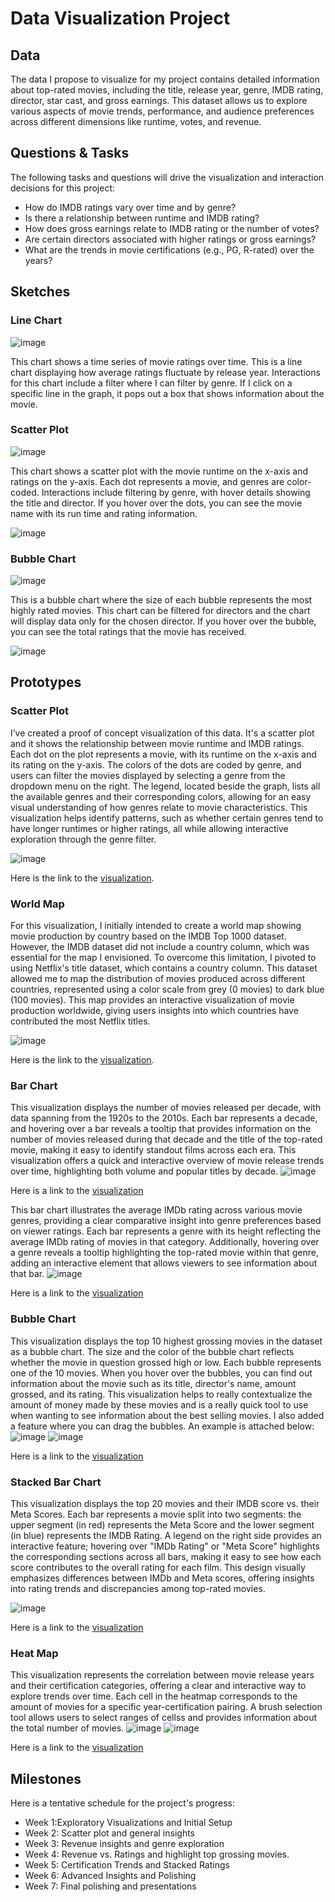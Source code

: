 # Data Visualization Project

## Data

The data I propose to visualize for my project contains detailed information about top-rated movies, including the title, release year, genre, IMDB rating, director, star cast, and gross earnings. This dataset allows us to explore various aspects of movie trends, performance, and audience preferences across different dimensions like runtime, votes, and revenue.

## Questions & Tasks

The following tasks and questions will drive the visualization and interaction decisions for this project:

* How do IMDB ratings vary over time and by genre?
* Is there a relationship between runtime and IMDB rating?
* How does gross earnings relate to IMDB rating or the number of votes?
* Are certain directors associated with higher ratings or gross earnings?
* What are the trends in movie certifications (e.g., PG, R-rated) over the years?
  
## Sketches

### Line Chart
![image](https://github.com/user-attachments/assets/26ada15e-7058-4f75-844d-37409fd2c715)

This chart shows a time series of movie ratings over time. This is a line chart displaying how average ratings fluctuate by release year. Interactions for this chart include a filter where I can filter by genre. If I click on a specific line in the graph, it pops out a box that shows information about the movie. 

### Scatter Plot
![image](https://github.com/user-attachments/assets/3cb95b2f-002a-46e8-9694-72f5e53e011a)

This chart shows a scatter plot with the movie runtime on the x-axis and ratings on the y-axis. Each dot represents a movie, and genres are color-coded. Interactions include filtering by genre, with hover details showing the title and director. If you hover over the dots, you can see the movie name with its run time and rating information.

![image](https://github.com/user-attachments/assets/74b1715c-21a7-404b-b984-409db3c24891)

### Bubble Chart
![image](https://github.com/user-attachments/assets/ba22d872-3c31-4e1a-bab8-f9ea8fa45fe2)

This is a bubble chart where the size of each bubble represents the most highly rated movies. This chart can be filtered for directors and the chart will display data only for the chosen director. If you hover over the bubble, you can see the total ratings that the movie has received.

![image](https://github.com/user-attachments/assets/7d3f4b21-2797-4714-9c0e-f5606201b056)


## Prototypes
### Scatter Plot
I’ve created a proof of concept visualization of this data. It's a scatter plot and it shows the relationship between movie runtime and IMDB ratings. Each dot on the plot represents a movie, with its runtime on the x-axis and its rating on the y-axis. The colors of the dots are coded by genre, and users can filter the movies displayed by selecting a genre from the dropdown menu on the right. The legend, located beside the graph, lists all the available genres and their corresponding colors, allowing for an easy visual understanding of how genres relate to movie characteristics. This visualization helps identify patterns, such as whether certain genres tend to have longer runtimes or higher ratings, all while allowing interactive exploration through the genre filter.

![image](https://github.com/user-attachments/assets/9f82198b-d7f2-4da5-8b78-613e5cf15624)

Here is the link to the [visualization](https://vizhub.com/rkhan570/429e8e8914e1420590ba25713a5a95bc?mode=embed).

### World Map
For this visualization, I initially intended to create a world map showing movie production by country based on the IMDB Top 1000 dataset. However, the IMDB dataset did not include a country column, which was essential for the map I envisioned. To overcome this limitation, I pivoted to using Netflix's title dataset, which contains a country column. This dataset allowed me to map the distribution of movies produced across different countries, represented using a color scale from grey (0 movies) to dark blue (100 movies). This map provides an interactive visualization of movie production worldwide, giving users insights into which countries have contributed the most Netflix titles.

![image](https://github.com/user-attachments/assets/ed1b0237-aa63-428f-9668-3071ed9384c3)

Here is the link to the [visualization](https://vizhub.com/rkhan570/2ac74cb664aa4253a8687beec3c46070?mode=embed).

### Bar Chart
This visualization displays the number of movies released per decade, with data spanning from the 1920s to the 2010s. Each bar represents a decade, and hovering over a bar reveals a tooltip that provides information on the number of movies released during that decade and the title of the top-rated movie, making it easy to identify standout films across each era. This visualization offers a quick and interactive overview of movie release trends over time, highlighting both volume and popular titles by decade. 
![image](https://github.com/user-attachments/assets/ec1e5a72-5bb4-464a-a393-347a6d44b191)

Here is a link to the [visualization](https://vizhub.com/rkhan570/e580c750d66148a1bba59e3e17fb87af?mode=embed)

This bar chart illustrates the average IMDb rating across various movie genres, providing a clear comparative insight into genre preferences based on viewer ratings. Each bar represents a genre with its height reflecting the average IMDb rating of movies in that category. Additionally, hovering over a genre reveals a tooltip highlighting the top-rated movie within that genre, adding an interactive element that allows viewers to see information about that bar. 
![image](https://github.com/user-attachments/assets/bbfd0205-3221-442a-a035-7b15d5176aec)

Here is a link to the [visualization](https://vizhub.com/rkhan570/3e4ba018c8c1434baf03c6f56a945c0b?mode=embed)

### Bubble Chart
This visualization displays the top 10 highest grossing movies in the dataset as a bubble chart. The size and the color of the bubble chart reflects whether the movie in question grossed high or low. Each bubble represents one of the 10 movies. When you hover over the bubbles, you can find out information about the movie such as its title, director's name, amount grossed, and its rating. This visualization helps to really contextualize the amount of money made by these movies and is a really quick tool to use when wanting to see information about the best selling movies. I also added a feature where you can drag the bubbles. An example is attached below:
![image](https://github.com/user-attachments/assets/b3270495-016a-426f-b073-567754e2d476)
![image](https://github.com/user-attachments/assets/bcf6d9d3-0360-4c5d-99b4-aaede9ed5ae7)



Here is a link to the [visualization](https://vizhub.com/rkhan570/e8e436f75cd34cfc9b1f69c3cdd7a1ec?mode=embed)

### Stacked Bar Chart
This visualization displays the top 20 movies and their IMDB score vs. their Meta Scores. Each bar represents a movie split into two segments: the upper segment (in red) represents the Meta Score and the lower segment (in blue) represents the IMDB Rating. A legend on the right side provides an interactive feature; hovering over "IMDb Rating" or "Meta Score" highlights the corresponding sections across all bars, making it easy to see how each score contributes to the overall rating for each film. This design visually emphasizes differences between IMDb and Meta scores, offering insights into rating trends and discrepancies among top-rated movies.

![image](https://github.com/user-attachments/assets/0482fc10-3fdf-4e60-91ff-da3ce7ab715e)

Here is a link to the [visualization](https://vizhub.com/rkhan570/7872ef88c8db4825a18b0527a9fc22f6?mode=embed)

### Heat Map
This visualization represents the correlation between movie release years and their certification categories, offering a clear and interactive way to explore trends over time. Each cell in the heatmap corresponds to the amount of movies for a specific year-certification pairing. A brush selection tool allows users to select ranges of cellss and provides information about the total number of movies. 
![image](https://github.com/user-attachments/assets/dbe37e90-bff6-4251-9925-ba656ba6bb67)
![image](https://github.com/user-attachments/assets/d5683e07-6cec-4d21-8807-523524ce2794)

Here is a link to the [visualization](https://vizhub.com/rkhan570/8a154de6e8864bc0b0e93ba281124fa0?edit=files&file=viz.js&tabs=viz.js%7Eindex.js)

## Milestones
Here is a tentative schedule for the project's progress:
* Week 1:Exploratory Visualizations and Initial Setup
* Week 2: Scatter plot and general insights
* Week 3: Revenue insights and genre exploration
* Week 4: Revenue vs. Ratings and highlight top grossing movies.
* Week 5: Certification Trends and Stacked Ratings
* Week 6: Advanced Insights and Polishing
* Week 7: Final polishing and presentations

